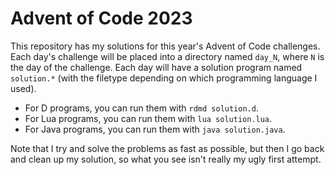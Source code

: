 # Advent of Code 2023

This repository has my solutions for this year's Advent of Code challenges. Each day's challenge will be placed into a directory named `day_N`, where `N` is the day of the challenge. Each day will have a solution program named `solution.*` (with the filetype depending on which programming language I used).

- For D programs, you can run them with `rdmd solution.d`.
- For Lua programs, you can run them with `lua solution.lua`.
- For Java programs, you can run them with `java solution.java`.

Note that I try and solve the problems as fast as possible, but then I go back and clean up my solution, so what you see isn't really my ugly first attempt.
